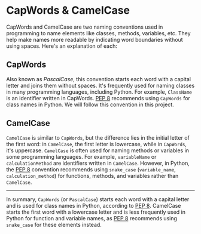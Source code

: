 # CapWords & CamelCase

CapWords and CamelCase are two naming conventions used in programming to name elements like classes, methods, variables, etc. They help make names more readable by indicating word boundaries without using spaces. Here's an explanation of each:

## CapWords

Also known as *PascalCase*, this convention starts each word with a capital letter and joins them without spaces. It's frequently used for naming classes in many programming languages, including Python. For example, `ClassName` is an identifier written in CapWords. [PEP 8](PEP8-summary.md) recommends using `CapWords` for class names in Python. We will follow this convention in this project.

## CamelCase

`CamelCase` is similar to `CapWords`, but the difference lies in the initial letter of the first word: in `CamelCase`, the first letter is lowercase, while in `CapWords`, it's uppercase. `CamelCase` is often used for naming methods or variables in some programming languages. For example, `variableName` or `calculationMethod` are identifiers written in `CamelCase`. However, in Python, the [PEP 8](PEP8-summary.md) convention recommends using `snake_case` (`variable_name`, `calculation_method`) for functions, methods, and variables rather than `CamelCase`.

---

In summary, `CapWords` (or `PascalCase`) starts each word with a capital letter and is used for class names in Python, according to [PEP 8](PEP8-summary.md). CamelCase starts the first word with a lowercase letter and is less frequently used in Python for function and variable names, as [PEP 8](PEP8-summary.md) recommends using `snake_case` for these elements instead.